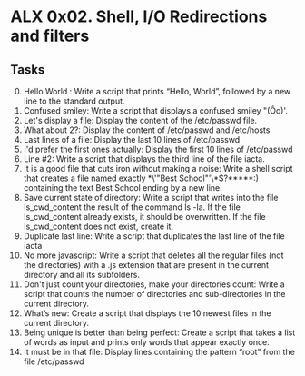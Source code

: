 # ALX 0x02. Shell, I/O Redirections and filters

## Tasks

0. Hello World : Write a script that prints “Hello, World”, followed by a new line to the standard output.
1. Confused smiley: Write a script that displays a confused smiley "(Ôo)'.
2. Let's display a file: Display the content of the /etc/passwd file.
3. What about 2?: Display the content of /etc/passwd and /etc/hosts
4. Last lines of a file: Display the last 10 lines of /etc/passwd
5. I'd prefer the first ones actually: Display the first 10 lines of /etc/passwd
6. Line #2: Write a script that displays the third line of the file iacta.
7. It is a good file that cuts iron without making a noise: Write a shell script that creates a file named exactly \*\\'"Best School"\'\\\*$\?\*\*\*\*\*:) containing the text Best School ending by a new line.
8. Save current state of directory: Write a script that writes into the file ls_cwd_content the result of the command ls -la. If the file ls_cwd_content already exists, it should be overwritten. If the file ls_cwd_content does not exist, create it.
9. Duplicate last line: Write a script that duplicates the last line of the file iacta
10. No more javascript: Write a script that deletes all the regular files (not the directories) with a .js extension that are present in the current directory and all its subfolders.
11. Don't just count your directories, make your directories count: Write a script that counts the number of directories and sub-directories in the current directory.
12. What’s new: Create a script that displays the 10 newest files in the current directory.
13. Being unique is better than being perfect: Create a script that takes a list of words as input and prints only words that appear exactly once.
14. It must be in that file: Display lines containing the pattern “root” from the file /etc/passwd
